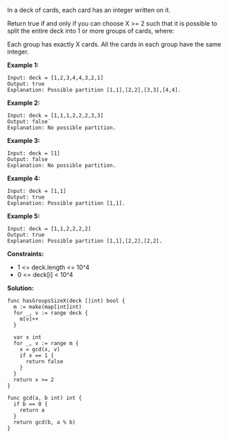 In a deck of cards, each card has an integer written on it.

Return true if and only if you can choose X >= 2 such that it is possible to split the entire deck into 1 or more groups of cards, where:

Each group has exactly X cards.
All the cards in each group have the same integer.

**Example 1:**
```
Input: deck = [1,2,3,4,4,3,2,1]
Output: true
Explanation: Possible partition [1,1],[2,2],[3,3],[4,4].
```
**Example 2:**
```
Input: deck = [1,1,1,2,2,2,3,3]
Output: false´
Explanation: No possible partition.
```
**Example 3:**
```
Input: deck = [1]
Output: false
Explanation: No possible partition.
```
**Example 4:**
```
Input: deck = [1,1]
Output: true
Explanation: Possible partition [1,1].
```
**Example 5:**
```
Input: deck = [1,1,2,2,2,2]
Output: true
Explanation: Possible partition [1,1],[2,2],[2,2].
```

**Constraints:**

- 1 <= deck.length <= 10^4
- 0 <= deck[i] < 10^4

**Solution:**

```golang
func hasGroupsSizeX(deck []int) bool {
  m := make(map[int]int)
  for _, v := range deck {
    m[v]++
  }

  var x int
  for _, v := range m {
    x = gcd(x, v)
    if x == 1 {
      return false
    }
  }
  return x >= 2
}

func gcd(a, b int) int {
  if b == 0 {
    return a
  }
  return gcd(b, a % b)
}
```
